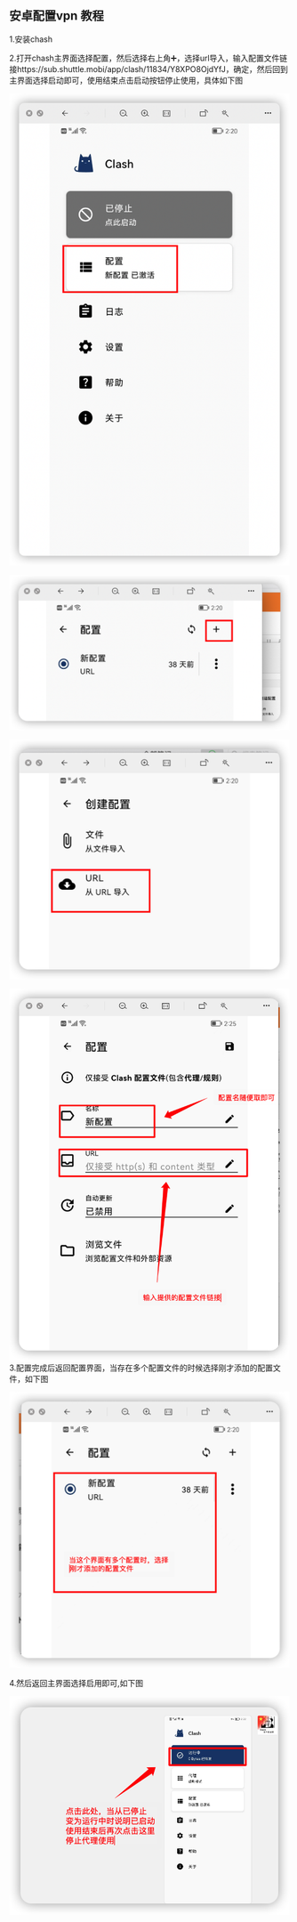 ## 安卓配置vpn 教程

1.安装chash

2.打开chash主界面选择配置，然后选择右上角➕，选择url导入，输入配置文件链接https://sub.shuttle.mobi/app/clash/11834/Y8XPO8OjdYfJ，确定，然后回到主界面选择启动即可，使用结束点击启动按钮停止使用，具体如下图

![Screenshot](img/ad01.png)

![Screenshot](img/ad02.png)

![Screenshot](img/ad03.png)

![Screenshot](img/ad04.png)
3.配置完成后返回配置界面，当存在多个配置文件的时候选择刚才添加的配置文件，如下图

![Screenshot](img/ad05.png)


4.然后返回主界面选择启用即可,如下图

![Screenshot](img/ad06.png)


